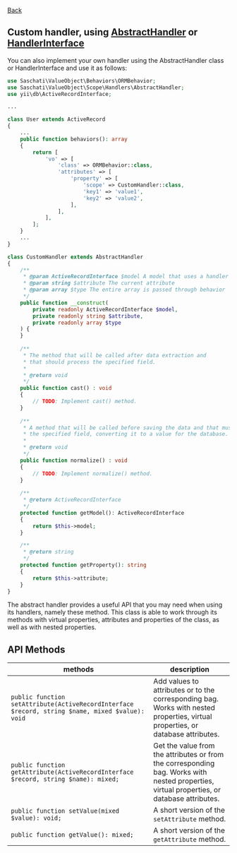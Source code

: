 [Back](../README.md)

Custom handler, using [AbstractHandler](../src/Scope/Handlers/AbstractHandler.php) or [HandlerInterface](../src/Scope/Handlers/Interfaces/HandlerInterface.php)
---
You can also implement your own handler using the AbstractHandler class or HandlerInterface and use it as follows:
```php
use Saschati\ValueObject\Behaviors\ORMBehavior;
use Saschati\ValueObject\Scope\Handlers\AbstractHandler;
use yii\db\ActiveRecordInterface;

...

class User extends ActiveRecord
{
    ...
    public function behaviors(): array
    {
        return [
            'vo' => [
                'class' => ORMBehavior::class,
                'attributes' => [
                    'property' => [
                        'scope' => CustomHandler::class,
                        'key1' => 'value1',
                        'key2' => 'value2',
                    ],
                ],
            ],
        ];
    }
    ...
}

class CustomHandler extends AbstractHandler
{
    /**
     * @param ActiveRecordInterface $model A model that uses a handler
     * @param string $attribute The current attribute
     * @param array $type The entire array is passed through behavior
     */
    public function __construct(
        private readonly ActiveRecordInterface $model,
        private readonly string $attribute,
        private readonly array $type
    ) {
    }
    
    /**
     * The method that will be called after data extraction and
     * that should process the specified field.
     *
     * @return void
     */
    public function cast() : void
    {
        // TODO: Implement cast() method.
    }
    
    /**
     * A method that will be called before saving the data and that must process
     * the specified field, converting it to a value for the database.
     *
     * @return void
     */
    public function normalize() : void
    {
        // TODO: Implement normalize() method.
    }
    
    /**
     * @return ActiveRecordInterface
     */
    protected function getModel(): ActiveRecordInterface
    {
        return $this->model;
    }

    /**
     * @return string
     */
    protected function getProperty(): string
    {
        return $this->attribute;
    }
}
```
The abstract handler provides a useful API that you may need when using its handlers,
namely these method.
This class is able to work through its methods with virtual properties,
attributes and properties of the class, as well as with nested properties.

API Methods
---
| methods                                                                                         | description                                                                                                                                |
|-------------------------------------------------------------------------------------------------|--------------------------------------------------------------------------------------------------------------------------------------------|
| `public function setAttribute(ActiveRecordInterface $record, string $name, mixed $value): void` | Add values to attributes or to the corresponding bag. Works with nested properties, virtual properties, or database attributes.            |
| `public function getAttribute(ActiveRecordInterface $record, string $name): mixed;`             | Get the value from the attributes or from the corresponding bag. Works with nested properties, virtual properties, or database attributes. |
| `public function setValue(mixed $value): void;`                                                 | A short version of the `setAttribute` method.                                                                                              |
| `public function getValue(): mixed;`                                                            | A short version of the `getAttribute` method.                                                                                              |

